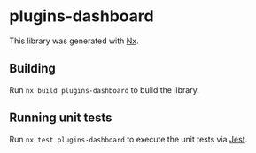 # plugins-dashboard

This library was generated with [Nx](https://nx.dev).

## Building

Run `nx build plugins-dashboard` to build the library.

## Running unit tests

Run `nx test plugins-dashboard` to execute the unit tests via [Jest](https://jestjs.io).
